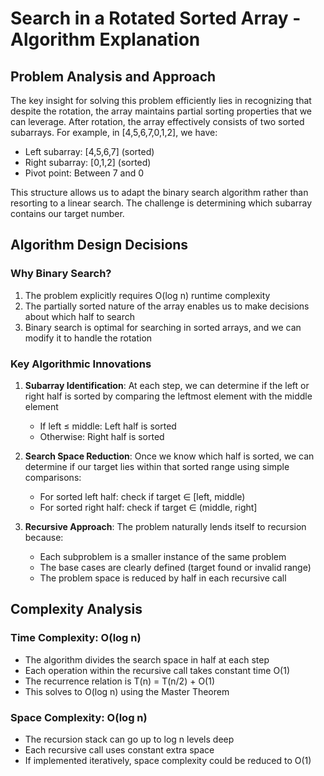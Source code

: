 <!--
Problem 2: Search in a Rotated Sorted Array

Provide an explanation for your answer, clearly organizing your thoughts into 
concise and easy-to-understand language.

Focus on explaining the reasoning behind your decisions rather than giving a 
detailed description of the code. For instance, why did you choose a particular 
data structure? Additionally, discuss the efficiency of your solution in terms 
of time and space complexity. If necessary, you can support your explanation 
with code snippets or mathematical formulas. For guidance on how to write 
formulas in markdown, refer to https://docs.github.com/en/get-started/writing-on-github/working-with-advanced-formatting/writing-mathematical-expressions.
-->

# Search in a Rotated Sorted Array - Algorithm Explanation

## Problem Analysis and Approach

The key insight for solving this problem efficiently lies in recognizing that despite the rotation, the array maintains partial sorting properties that we can leverage. After rotation, the array effectively consists of two sorted subarrays. For example, in [4,5,6,7,0,1,2], we have:
- Left subarray: [4,5,6,7] (sorted)
- Right subarray: [0,1,2] (sorted)
- Pivot point: Between 7 and 0

This structure allows us to adapt the binary search algorithm rather than resorting to a linear search. The challenge is determining which subarray contains our target number.

## Algorithm Design Decisions

### Why Binary Search?
1. The problem explicitly requires O(log n) runtime complexity
2. The partially sorted nature of the array enables us to make decisions about which half to search
3. Binary search is optimal for searching in sorted arrays, and we can modify it to handle the rotation

### Key Algorithmic Innovations

1. **Subarray Identification**: At each step, we can determine if the left or right half is sorted by comparing the leftmost element with the middle element
   - If left ≤ middle: Left half is sorted
   - Otherwise: Right half is sorted

2. **Search Space Reduction**: Once we know which half is sorted, we can determine if our target lies within that sorted range using simple comparisons:
   - For sorted left half: check if target ∈ [left, middle)
   - For sorted right half: check if target ∈ (middle, right]

3. **Recursive Approach**: The problem naturally lends itself to recursion because:
   - Each subproblem is a smaller instance of the same problem
   - The base cases are clearly defined (target found or invalid range)
   - The problem space is reduced by half in each recursive call

## Complexity Analysis

### Time Complexity: O(log n)
- The algorithm divides the search space in half at each step
- Each operation within the recursive call takes constant time O(1)
- The recurrence relation is T(n) = T(n/2) + O(1)
- This solves to O(log n) using the Master Theorem

### Space Complexity: O(log n)
- The recursion stack can go up to log n levels deep
- Each recursive call uses constant extra space
- If implemented iteratively, space complexity could be reduced to O(1)


